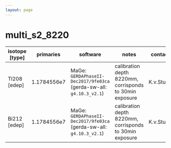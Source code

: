 ```yaml
---
layout: page
---
```


# multi_s2_8220

| isotope [type] | primaries | software | notes | contact |
| -- | -- | -- | -- | -- |
| Tl208 [edep] | 1.1784556e7 | MaGe: `GERDAPhaseII-Dec2017/9fe03ca` (gerda-sw-all: `g4.10.3_v2.1`) | calibration depth 8220mm, corrisponds to 30min exposure | K.v.Sturm |
| Bi212 [edep] | 1.1784556e7 | MaGe: `GERDAPhaseII-Dec2017/9fe03ca` (gerda-sw-all: `g4.10.3_v2.1`) | calibration depth 8220mm, corrisponds to 30min exposure | K.v.Sturm |
